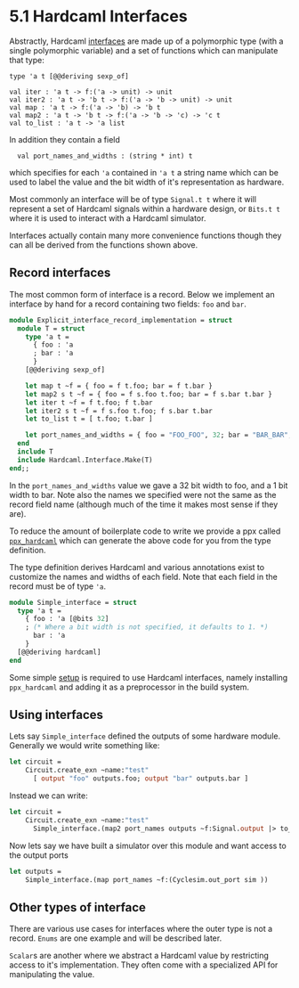 # 5.1 Hardcaml Interfaces

<!--
```ocaml
# open Base
# open Hardcaml
# Hardcaml.Caller_id.set_mode Disabled
- : unit = ()
```
-->

Abstractly, Hardcaml
[interfaces](https://ocaml.org/p/hardcaml/latest/doc/Hardcaml/Interface/index.html) are
made up of a polymorphic type (with a single polymorphic variable) and a set of functions
which can manipulate that type:

```
type 'a t [@@deriving sexp_of]

val iter : 'a t -> f:('a -> unit) -> unit
val iter2 : 'a t -> 'b t -> f:('a -> 'b -> unit) -> unit
val map : 'a t -> f:('a -> 'b) -> 'b t
val map2 : 'a t -> 'b t -> f:('a -> 'b -> 'c) -> 'c t
val to_list : 'a t -> 'a list
```

In addition they contain a field

```
  val port_names_and_widths : (string * int) t
```

which specifies for each `'a` contained in `'a t` a string name which can be used to label
the value and the bit width of it's representation as hardware.

Most commonly an interface will be of type `Signal.t t` where it will represent a set of
Hardcaml signals within a hardware design, or `Bits.t t` where it is used to interact with
a Hardcaml simulator.

Interfaces actually contain many more convenience functions though they can all be
derived from the functions shown above.

## Record interfaces

The most common form of interface is a record. Below we implement an interface by hand for
a record containing two fields: `foo` and `bar`.

```ocaml
module Explicit_interface_record_implementation = struct
  module T = struct 
    type 'a t =
      { foo : 'a 
      ; bar : 'a 
      }
    [@@deriving sexp_of]

    let map t ~f = { foo = f t.foo; bar = f t.bar }
    let map2 s t ~f = { foo = f s.foo t.foo; bar = f s.bar t.bar }
    let iter t ~f = f t.foo; f t.bar
    let iter2 s t ~f = f s.foo t.foo; f s.bar t.bar
    let to_list t = [ t.foo; t.bar ]

    let port_names_and_widths = { foo = "FOO_FOO", 32; bar = "BAR_BAR", 1 }
  end
  include T
  include Hardcaml.Interface.Make(T)
end;;
```

In the `port_names_and_widths` value we gave a 32 bit width to foo, and a 1 bit width to
bar. Note also the names we specified were not the same as the record field name (although
much of the time it makes most sense if they are).

To reduce the amount of boilerplate code to write we provide a ppx called
[`ppx_hardcaml`](https://github.com/janestreet/ppx_hardcaml) which can generate the above
code for you from the type definition.

The type definition derives Hardcaml and various annotations exist to customize the names
and widths of each field.  Note that each field in the record must be of type `'a`.

```ocaml
module Simple_interface = struct
  type 'a t =
    { foo : 'a [@bits 32]
    ; (* Where a bit width is not specified, it defaults to 1. *)
      bar : 'a
    }
  [@@deriving hardcaml]
end
```

Some simple [setup](installing_with_opam.md) is required to use Hardcaml interfaces,
namely installing `ppx_hardcaml` and adding it as a preprocessor in the build system.

## Using interfaces

Lets say `Simple_interface` defined the outputs of some hardware module. Generally we
would write something like:

<!---
```ocaml
# open Signal
# let outputs = Simple_interface.Of_signal.of_unsigned_int 0
val outputs : t Simple_interface.t =
  {Simple_interface.foo = (const (width 32) (value 0x00000000));
   bar = (const (width 1) (value 0b0))}
```
-->

```ocaml
let circuit =
    Circuit.create_exn ~name:"test"
      [ output "foo" outputs.foo; output "bar" outputs.bar ]
```

Instead we can write:

```ocaml
let circuit =
    Circuit.create_exn ~name:"test"
      Simple_interface.(map2 port_names outputs ~f:Signal.output |> to_list)
```

Now lets say we have built a simulator over this module and want access to the output ports

<!--
```ocaml
# let sim =
  let module Sim = Cyclesim.With_interface(Interface.Empty)(Simple_interface) in
  Sim.create (fun _ -> outputs)
val sim :
  (Bits.t ref Interface.Empty.t, Bits.t ref Simple_interface.t) Cyclesim.t =
  <abstr>
```
-->

```ocaml
let outputs =
    Simple_interface.(map port_names ~f:(Cyclesim.out_port sim ))
```

## Other types of interface

There are various use cases for interfaces where the outer type is not a record. `Enums`
are one example and will be described later.

`Scalar`s are another where we abstract a Hardcaml value by restricting access to it's
implementation. They often come with a specialized API for manipulating the value.
